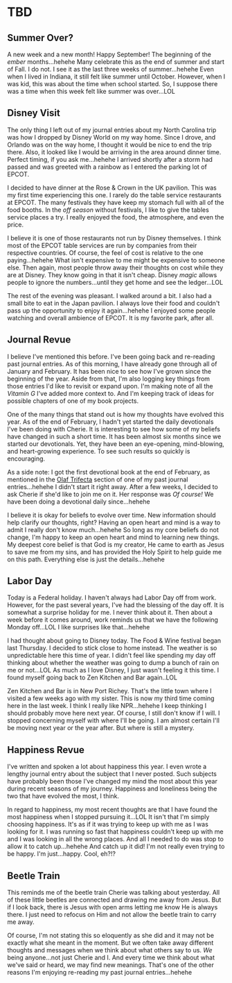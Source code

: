 # TBD

## Summer Over?

A new week and a new month! Happy September! The beginning of the *ember* months...hehehe Many celebrate this as the end of summer and start of Fall. I do not. I see it as the last three weeks of summer...hehehe Even when I lived in Indiana, it still felt like summer until October. However, when I was kid, this was about the time when school started. So, I suppose there was a time when this week felt like summer was over...LOL

## Disney Visit

The only thing I left out of my journal entries about my North Carolina trip was how I dropped by Disney World on my way home. Since I drove, and Orlando was on the way home, I thought it would be nice to end the trip there. Also, it looked like I would be arriving in the area around dinner time. Perfect timing, if you ask me...hehehe I arrived shortly after a storm had passed and was greeted with a rainbow as I entered the parking lot of EPCOT.

I decided to have dinner at the Rose & Crown in the UK pavilion. This was my first time experiencing this one. I rarely do the table service restaurants at EPCOT. The many festivals they have keep my stomach full with all of the food booths. In the *off season* without festivals, I like to give the tables service places a try. I really enjoyed the food, the atmosphere, and even the price.

I believe it is one of those restaurants not run by Disney themselves. I think most of the EPCOT table services are run by companies from their respective countries. Of course, the feel of cost is relative to the one paying...hehehe What isn't expensive to me might be expensive to someone else. Then again, most people throw away their thoughts on cost while they are at Disney. They know going in that it isn't cheap. Disney *magic* allows people to ignore the numbers...until they get home and see the ledger...LOL

The rest of the evening was pleasant. I walked around a bit. I also had a small bite to eat in the Japan pavilion. I always love their food and couldn't pass up the opportunity to enjoy it again...hehehe I enjoyed some people watching and overall ambience of EPCOT. It is my favorite park, after all.

## Journal Revue

I believe I've mentioned this before. I've been going back and re-reading past journal entries. As of this morning, I have already gone through all of January and February. It has been nice to see how I've grown since the beginning of the year. Aside from that, I'm also logging key things from those entries I'd like to revisit or expand upon. I'm making note of all the *Vitamin G* I've added more context to. And I'm keeping track of ideas for possible chapters of one of my book projects.

One of the many things that stand out is how my thoughts have evolved this year. As of the end of February, I hadn't yet started the daily devotionals I've been doing with Cherie. It is interesting to see how some of my beliefs have changed in such a short time. It has been almost six months since we started our devotionals. Yet, they have been an eye-opening, mind-blowing, and heart-growing experience. To see such results so quickly is encouraging.

As a side note: I got the first devotional book at the end of February, as mentioned in the [Olaf Trifecta](../02/26_car-tarpon-olaf-and-meetups#olaf-trifecta) section of one of my past journal entries...hehehe I didn't start it right away. After a few weeks, I decided to ask Cherie if she'd like to join me on it. Her response was *Of course!* We have been doing a devotional daily since...hehehe

I believe it is okay for beliefs to evolve over time. New information should help clarify our thoughts, right? Having an open heart and mind is a way to admit I really don't know much...hehehe So long as my core beliefs do not change, I'm happy to keep an open heart and mind to learning new things. My deepest core belief is that God is my creator, He came to earth as Jesus to save me from my sins, and has provided the Holy Spirit to help guide me on this path. Everything else is just the details...hehehe

## Labor Day

Today is a Federal holiday. I haven't always had Labor Day off from work. However, for the past several years, I've had the blessing of the day off. It is somewhat a surprise holiday for me. I never think about it. Then about a week before it comes around, work reminds us that we have the following Monday off...LOL I like surprises like that...hehehe

I had thought about going to Disney today. The Food & Wine festival began last Thursday. I decided to stick close to home instead. The weather is so unpredictable here this time of year. I didn't feel like spending my day off thinking about whether the weather was going to dump a bunch of rain on me or not...LOL As much as I love Disney, I just wasn't feeling it this time. I found myself going back to Zen Kitchen and Bar again..LOL

Zen Kitchen and Bar is in New Port Richey. That's the little town where I visited a few weeks ago with my sister. This is now my third time coming here in the last week. I think I really like NPR...hehehe I keep thinking I should probably move here next year. Of course, I still don't know if I will. I stopped concerning myself with where I'll be going. I am almost certain I'll be moving next year or the year after. But where is still a mystery.

## Happiness Revue

I've written and spoken a lot about happiness this year. I even wrote a lengthy journal entry about the subject that I never posted. Such subjects have probably been those I've changed my mind the most about this year during recent seasons of my journey. Happiness and loneliness being the two that have evolved the most, I think.

In regard to happiness, my most recent thoughts are that I have found the most happiness when I stopped pursuing it...LOL It isn't that I'm simply choosing happiness. It's as if it was trying to keep up with me as I was looking for it. I was running so fast that happiness couldn't keep up with me and I was looking in all the wrong places. And all I needed to do was stop to allow it to catch up...hehehe And catch up it did! I'm not really even trying to be happy. I'm just...happy. Cool, eh?!?

## Beetle Train

This reminds me of the beetle train Cherie was talking about yesterday. All of these little beetles are connected and drawing me away from Jesus. But if I look back, there is Jesus with open arms letting me know He is always there. I just need to refocus on Him and not allow the beetle train to carry me away.

Of course, I'm not stating this so eloquently as she did and it may not be exactly what she meant in the moment. But we often take away different thoughts and messages when we think about what others say to us. *We* being anyone...not just Cherie and I. And every time we think about what we've said or heard, we may find new meanings. That's one of the other reasons I'm enjoying re-reading my past journal entries...hehehe

